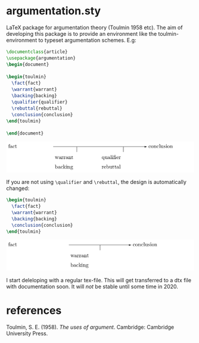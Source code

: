 # argumentation.sty
LaTeX package for argumentation theory (Toulmin 1958 etc). The aim of developing this package is to provide an environment like the toulmin-environment to typeset argumentation schemes. E.g:
```latex
\documentclass{article}
\usepackage{argumentation}
\begin{document}

\begin{toulmin}
  \fact{fact}
  \warrant{warrant}
  \backing{backing}
  \qualifier{qualifier}
  \rebuttal{rebuttal}
  \conclusion{conclusion}
\end{toulmin}

\end{document}
```
![toulmin example](./doc/test-0.png)

If you are not using `\qualifier` and `\rebuttal`, the design is automatically
changed:

```latex
\begin{toulmin}
  \fact{fact}
  \warrant{warrant}
  \backing{backing}
  \conclusion{conclusion}
\end{toulmin}
```

![toulmin example](./doc/test-1.png)

I start deleloping with a regular tex-file. This will get transferred to a dtx file with documentation soon. It will *not* be stable until some time in 2020.

# references
Toulmin, S. E. (1958). _The uses of argument_. Cambridge: Cambridge University Press.
